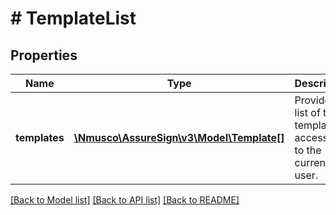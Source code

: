 # # TemplateList

## Properties

Name | Type | Description | Notes
------------ | ------------- | ------------- | -------------
**templates** | [**\Nmusco\AssureSign\v3\Model\Template[]**](Template.md) | Provides a list of the templates accessible to the current user. | [optional] 

[[Back to Model list]](../../README.md#documentation-for-models) [[Back to API list]](../../README.md#documentation-for-api-endpoints) [[Back to README]](../../README.md)


